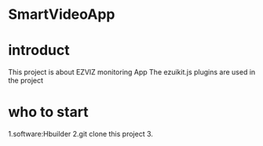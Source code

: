 # SmartVideoApp

# introduct
This project is about EZVIZ monitoring App
The ezuikit.js plugins are used in the project

# who to start
1.software:Hbuilder
2.git clone this project
3.
